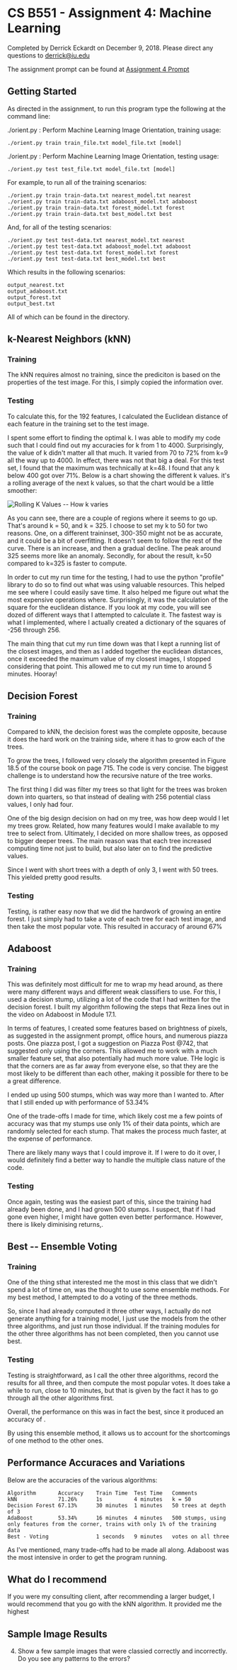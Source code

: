 # CS B551 - Assignment 4: Machine Learning

Completed by Derrick Eckardt on December 9, 2018.  Please direct any questions to [derrick@iu.edu](mailto:derrick@iu.edu)

The assignment prompt can be found at [Assignment 4 Prompt](https://github.iu.edu/cs-b551-fa2018/derrick-a4/blob/master/a4.pdf)

## Getting Started

As directed in the assignment, to run this program type the following at the command line:

./orient.py : Perform Machine Learning Image Orientation, training usage:

    ./orient.py train train_file.txt model_file.txt [model]

./orient.py : Perform Machine Learning Image Orientation, testing usage:

    ./orient.py test test_file.txt model_file.txt [model]

For example, to run all of the training scenarios:

    ./orient.py train train-data.txt nearest_model.txt nearest
    ./orient.py train train-data.txt adaboost_model.txt adaboost
    ./orient.py train train-data.txt forest_model.txt forest
    ./orient.py train train-data.txt best_model.txt best

And, for all of the testing scenarios:

    ./orient.py test test-data.txt nearest_model.txt nearest
    ./orient.py test test-data.txt adaboost_model.txt adaboost
    ./orient.py test test-data.txt forest_model.txt forest
    ./orient.py test test-data.txt best_model.txt best
    
Which results in the following scenarios:

    output_nearest.txt
    output_adaboost.txt
    output_forest.txt
    output_best.txt
    
All of which can be found in the directory.

## k-Nearest Neighbors (kNN)

### Training

The kNN requires almost no training, since the prediciton is based on the properties of the test image.  For this, I simply copied the information over.

### Testing

To calculate this, for the 192 features, I calculated the Euclidean distance of each feature in the training set to the test image.

I spent some effort to finding the optimal k.  I was able to modify my code such that I could find out my accuracies for k from 1 to 4000.  Surprisingly, the value of k didn't matter all that much.  It varied from 70 to 72% from k=9 all the way up to 4000.  In effect, there was not that big a deal.  For this test set, I found that the maximum was technically at k=48. I found that any k below 400 got over 71%.  Below is a chart showing the different k values.  it's a rolling average of the next k values, so that the chart would be a little smoother:

![Rolling K Values -- How k varies](https://github.iu.edu/cs-b551-fa2018/derrick-a4/blob/master/part1/Rolling_Percent_vs_k.png "How k Varies")

As you cann see, there are a couple of regions where it seems to go up.  That's around k = 50, and k = 325.  I choose to set my k to 50 for two reasons.  One, on a different traininset, 300-350 might not be as accurate, and it could be a bit of overfitting. It doesn't seem to follow the rest of the curve.  There is an increase, and then a gradual decline.  The peak around 325 seems more like an anomaly.  Secondly, for about the result, k=50 compared to k=325 is faster to compute.

In order to cut my run time for the testing, I had to use the python "profile" library to do so to find out what was using valuable resources.  This helped me see where I could easily save time.  It also helped me figure out what the most expensive operations where.  Surprisingly, it was the calculation of the square for the euclidean distance.  If you look at my code, you will see dozed of different ways that I attempted to calculate it.  The fastest way is what I implemented, where I actually created a dictionary of the squares of -256 through 256.

The main thing that cut my run time down was that I kept a running list of the closest images, and then as I added together the euclidean distances, once it exceeded the maximum value of my closest images, I stopped considering that point.  This allowed me to cut my run time to around 5 minutes.  Hooray!

## Decision Forest

### Training

Compared to kNN, the decision forest was the complete opposite, because it does the hard work on the training side, where it has to grow each of the trees.

To grow the trees, I followed very closely the algorithm presented in Figure 18.5 of the course book on page 715.  The code is very concise.  The biggest challenge is to understand how the recursive nature of the tree works.

The first thing I did was filter my trees so that light for the trees was broken down into quarters, so that instead of dealing with 256 potential class values, I only had four.

One of the big design decision on had on my tree, was how deep would I let my trees grow.  Related, how many features would I make available to my tree to select from. Ultimately, I decided on more shallow trees, as opposed to bigger deeper trees.  The main reason was that each tree increased computing time not just to build, but also later on to find the predictive values.

Since I went with short trees with a depth of only 3, I went with 50 trees.  This yielded pretty good results.

### Testing

Testing, is rather easy now that we did the hardwork of growing an entire forest.  I just simply had to take a vote of each tree for each test image, and then take the most popular vote. This resulted in accuracy of around 67%

## Adaboost

### Training

This was definitely most difficult for me to wrap my head around, as there were many different ways and different weak classifiers to use.  For this, I used a decision stump, utilizing a lot of the code that I had written for the decision forest.  I built my algorithm following the steps that Reza lines out in the video on Adaboost in Module 17.1.

In terms of features, I created some features based on brightness of pixels, as suggested in the assignment prompt, office hours, and numerous piazza posts.  One piazza post, I got a suggestion on Piazza Post @742, that suggested only using the corners.  This allowed me to work with a much smaller feature set, that also potentially had much more value.  THe logic is that the corners are as far away from everyone else, so that they are the most likely to be different than each other, making it possible for there to be a great difference.

I ended up using 500 stumps, which was way more than I wanted to.  After that I still ended up with performance of 53.34%

One of the trade-offs I made for time, which likely cost me a few points of accuracy was that my stumps use only 1% of their data points, which are randomly selected for each stump.  That makes the process much faster, at the expense of performance.

There are likely many ways that I could improve it.  If I were to do it over, I would definitely find a better way to handle the multiple class nature of the code.

### Testing

Once again, testing was the easiest part of this, since the training had already been done, and I had grown 500 stumps.  I suspect, that if I had gone even higher, I might have gotten even better performance.  However, there is likely diminising returns,.

## Best -- Ensemble Voting

### Training

One of the thing sthat interested me the most in this class that we didn't spend a lot of time on, was the thought to use some ensemble methods.  For my best method, I attempted to do a voting of the three methods.

So, since I had already computed it three other ways, I actually do not generate anything for a training model, I just use the models from the other three algorithms, and just run those individual. If the training modules for the other three algorithms has not been completed, then you cannot use best.

### Testing

Testing is straightforward, as I call the other three algorithms, record the results for all three, and then compute the most popular votes.  It does take a while to run, close to 10 minutes, but that is given by the fact it has to go through all the other algorithms first.

Overall, the performance on this was in fact the best, since it produced an accuracy of .  

By using this ensemble method, it allows us to account for the shortcomings of one method to the other ones.

## Performance Accuraces and Variations

Below are the accuracies of the various algorithms:

    Algorithm       Accuracy    Train Time  Test Time   Comments
    kNN	            71.26%      1s          4 minutes   k = 50
    Decision Forest	67.13%      30 minutes  1 minutes   50 trees at depth of 3
    AdaBoost	    53.34%      16 minutes  4 minutes   500 stumps, using only features from the corner, trains with only 1% of the training data
    Best - Voting	            1 seconds   9 minutes   votes on all three

As I've mentioned, many trade-offs had to be made all along.  Adaboost was the most intensive in order to get the program running.


## What do I recommend

If you were my consulting client, after recommending a larger budget, I would recommend that you go with the kNN algorithm.  It provided me the highest 




## Sample Image Results

4) Show a few sample images that were classied correctly and incorrectly. Do you see any patterns to the errors?
